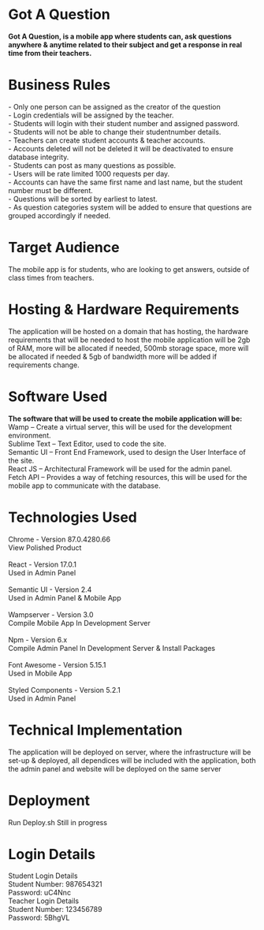 # Got A Question

**Got A Question, is a mobile app where students can, ask questions anywhere & anytime related to their subject and get a response in real time from their teachers.**

<h1>Business Rules</h1>
- Only one person can be assigned as the creator of the question
<br>
-	Login credentials will be assigned by the teacher.
<br>
-	Students will login with their student number and assigned password.
<br>
-	Students will not be able to change their studentnumber details.
<br>
-	Teachers can create student accounts & teacher accounts.
<br>
-	Accounts deleted will not be deleted it will be deactivated to ensure database integrity.
<br>
-	Students can post as many questions as possible.
<br>
-	Users will be rate limited 1000 requests per day.
<br>
-	Accounts can have the same first name and last name, but the student number must be different.
<br>
-	Questions will be sorted by earliest to latest.
<br>
-	As question categories system will be added to ensure that questions are grouped accordingly if needed.

<h1>Target Audience</h1>
The mobile app is for students, who are looking to get answers, outside of class times from teachers.

<h1>Hosting & Hardware Requirements</h1>
The application will be hosted on a domain that has hosting, the hardware requirements that will be needed to host the mobile application will be 2gb of RAM, more will be allocated if needed, 500mb storage space, more will be allocated if needed & 5gb of bandwidth more will be added if requirements change.

<h1>Software Used</h1>

**The software that will be used to create the mobile application will be:**
Wamp – Create a virtual server, this will be used for the development environment.
<br>
Sublime Text – Text Editor, used to code the site.
<br>
Semantic UI – Front End Framework, used to design the User Interface of the site.
<br>
React JS – Architectural Framework will be used for the admin panel.
<br>
Fetch API – Provides a way of fetching resources, this will be used for the mobile app to communicate with the database.
<br>

<h1>Technologies Used</h1>

Chrome - Version 87.0.4280.66
<br>
View Polished Product
<br>
<br>
React - Version 17.0.1
<br>
Used in Admin Panel
<br>
<br>
Semantic UI - Version 2.4
<br>
Used in Admin Panel & Mobile App
<br>
<br>
Wampserver - Version 3.0
<br>
Compile Mobile App In Development Server
<br>
<br>
Npm - Version 6.x
<br>
Compile Admin Panel In Development Server & Install Packages
<br>
<br>
Font Awesome - Version 5.15.1
<br>
Used in Mobile App
<br>
<br>
Styled Components - Version 5.2.1
<br>
Used in Admin Panel

<h1>Technical Implementation</h1>
The application will be deployed on server, where the infrastructure will be set-up & deployed, all dependices will be included with the application, both the admin panel and website will be deployed on the same server

<h1>Deployment</h1>

Run Deploy.sh
Still in progress

<h1>Login Details</h1>
Student Login Details
<br>
Student Number: 987654321
<br>
Password: uC4Nnc
<br>
Teacher Login Details
<br>
Student Number: 123456789
<br>
Password: 5BhgVL
<br>


